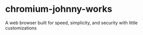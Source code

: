 # chromium-johnny-works
A web browser built for speed, simplicity, and security with little customizations
